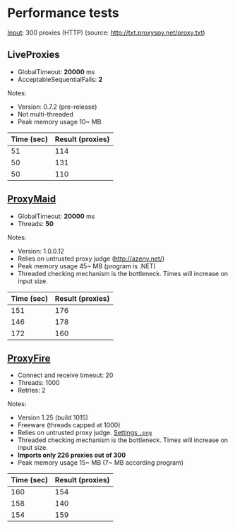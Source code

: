 # Performance tests
[Input](input.txt): 300 proxies (HTTP) (source: http://txt.proxyspy.net/proxy.txt)
## LiveProxies
 - GlobalTimeout: **20000** ms
 - AcceptableSequentialFails: **2**

Notes:
 - Version: 0.7.2 (pre-release)
 - Not multi-threaded
 - Peak memory usage 10~ MB

Time (sec)  | Result (proxies)
----------- | -------------
51          | 114
50          | 131
50          | 110
## [ProxyMaid](https://github.com/runarbu/ProxyMaid)
 - GlobalTimeout: **20000** ms
 - Threads: **50**

Notes:
 - Version: 1.0.0.12
 - Relies on untrusted proxy judge (http://azenv.net/)
 - Peak memory usage 45~ MB (program is .NET)
 - Threaded checking mechanism is the bottleneck. Times will increase on input size.

Time (sec)  | Result (proxies)
----------- | -------------
151         | 176
146         | 178
172         | 160
## [ProxyFire](http://www.proxyfire.net/)
 - Connect and receive timeout: 20
 - Threads: 1000
 - Retries: 2

Notes:
 - Version 1.25 (build 1015)
 - Freeware (threads capped at 1000)
 - Relies on untrusted proxy judge. [Settings `.png`](ProxyFireSettings.png)
 - Threaded checking mechanism is the bottleneck. Times will increase on input size.
 - **Imports only 226 proxies out of 300**
 - Peak memory usage 15~ MB (7~ MB according program)

Time (sec)  | Result (proxies)
----------- | -------------
160         | 154
158         | 140
154         | 159